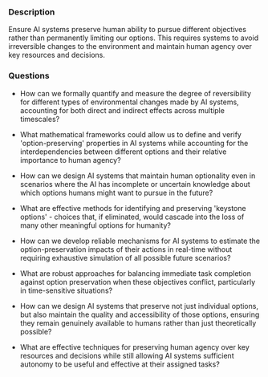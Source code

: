 ### Description

Ensure AI systems preserve human ability to pursue different objectives rather than permanently limiting our options. This requires systems to avoid irreversible changes to the environment and maintain human agency over key resources and decisions.

### Questions

- How can we formally quantify and measure the degree of reversibility for different types of environmental changes made by AI systems, accounting for both direct and indirect effects across multiple timescales?

- What mathematical frameworks could allow us to define and verify 'option-preserving' properties in AI systems while accounting for the interdependencies between different options and their relative importance to human agency?

- How can we design AI systems that maintain human optionality even in scenarios where the AI has incomplete or uncertain knowledge about which options humans might want to pursue in the future?

- What are effective methods for identifying and preserving 'keystone options' - choices that, if eliminated, would cascade into the loss of many other meaningful options for humanity?

- How can we develop reliable mechanisms for AI systems to estimate the option-preservation impacts of their actions in real-time without requiring exhaustive simulation of all possible future scenarios?

- What are robust approaches for balancing immediate task completion against option preservation when these objectives conflict, particularly in time-sensitive situations?

- How can we design AI systems that preserve not just individual options, but also maintain the quality and accessibility of those options, ensuring they remain genuinely available to humans rather than just theoretically possible?

- What are effective techniques for preserving human agency over key resources and decisions while still allowing AI systems sufficient autonomy to be useful and effective at their assigned tasks?
